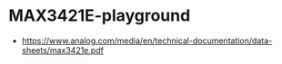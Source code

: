 MAX3421E-playground
===================
- https://www.analog.com/media/en/technical-documentation/data-sheets/max3421e.pdf
